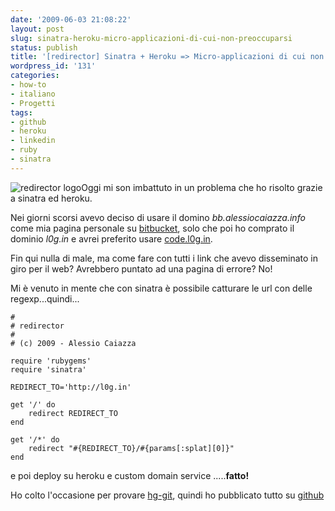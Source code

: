 ```yaml
---
date: '2009-06-03 21:08:22'
layout: post
slug: sinatra-heroku-micro-applicazioni-di-cui-non-preoccuparsi
status: publish
title: '[redirector] Sinatra + Heroku => Micro-applicazioni di cui non preoccuparsi'
wordpress_id: '131'
categories:
- how-to
- italiano
- Progetti
tags:
- github
- heroku
- linkedin
- ruby
- sinatra
---
```


![redirector logo](http://abisso.org/wp-content/uploads/2009/06/redirector.png)Oggi mi son imbattuto in un problema che ho risolto grazie a sinatra ed heroku.

Nei giorni scorsi avevo deciso di usare il domino _bb.alessiocaiazza.info_ come mia pagina personale su [bitbucket](http://bitbucket.org), solo che poi ho comprato il dominio _l0g.in_ e avrei preferito usare [code.l0g.in](http://code.l0g.in).

Fin qui nulla di male, ma come fare con tutti i link che avevo disseminato in giro per il web? Avrebbero puntato ad una pagina di errore? No!

Mi è venuto in mente che con sinatra è possibile catturare le url con delle regexp...quindi...

    
    #
    # redirector
    #
    # (c) 2009 - Alessio Caiazza 
    
    require 'rubygems'
    require 'sinatra'
    
    REDIRECT_TO='http://l0g.in'
    
    get '/' do
    	redirect REDIRECT_TO
    end
    
    get '/*' do
    	redirect "#{REDIRECT_TO}/#{params[:splat][0]}"
    end


e poi deploy su heroku e custom domain service .....**fatto!**

Ho colto l'occasione per provare [hg-git](http://hg-git.github.com/), quindi ho pubblicato tutto su [github](http://github.com/nolith/redirector/)
